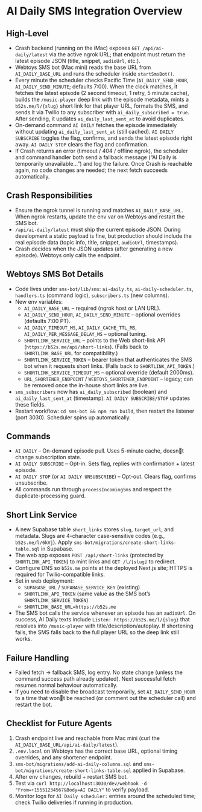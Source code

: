 # AI Daily SMS Integration Overview

## High-Level
- Crash backend (running on the iMac) exposes `GET /api/ai-daily/latest` via the active ngrok URL; that endpoint must return the latest episode JSON (title, snippet, `audioUrl`, etc.).
- Webtoys SMS bot (Mac mini) reads the base URL from `AI_DAILY_BASE_URL` and runs the scheduler inside `startSmsBot()`.
- Every minute the scheduler checks Pacific Time (`AI_DAILY_SEND_HOUR`, `AI_DAILY_SEND_MINUTE`; defaults 7:00). When the clock matches, it fetches the latest episode (2 second timeout, 1 retry, 5 minute cache), builds the `/music-player` deep link with the episode metadata, mints a `b52s.me/l/{slug}` short link for that player URL, formats the SMS, and sends it via Twilio to any subscriber with `ai_daily_subscribed = true`. After sending, it updates `ai_daily_last_sent_at` to avoid duplicates.
- On-demand command `AI DAILY` fetches the episode immediately without updating `ai_daily_last_sent_at` (still cached). `AI DAILY SUBSCRIBE` toggles the flag, confirms, and sends the latest episode right away. `AI DAILY STOP` clears the flag and confirmation.
- If Crash returns an error (timeout / 404 / offline ngrok), the scheduler and command handler both send a fallback message (“AI Daily is temporarily unavailable…”) and log the failure. Once Crash is reachable again, no code changes are needed; the next fetch succeeds automatically.

## Crash Responsibilities
- Ensure the ngrok tunnel is running and matches `AI_DAILY_BASE_URL`. When ngrok restarts, update the env var on Webtoys and restart the SMS bot.
- `/api/ai-daily/latest` must ship the current episode JSON. During development a static payload is fine, but production should include the real episode data (topic info, title, snippet, `audioUrl`, timestamps).
- Crash decides when the JSON updates (after generating a new episode). Webtoys only calls the endpoint.

## Webtoys SMS Bot Details
- Code lives under `sms-bot/lib/sms`: `ai-daily.ts`, `ai-daily-scheduler.ts`, `handlers.ts` (command logic), `subscribers.ts` (new columns).
- New env variables:
  - `AI_DAILY_BASE_URL` – required (ngrok host or LAN URL).
  - `AI_DAILY_SEND_HOUR`, `AI_DAILY_SEND_MINUTE` – optional overrides (defaults 7:00 PT).
  - `AI_DAILY_TIMEOUT_MS`, `AI_DAILY_CACHE_TTL_MS`, `AI_DAILY_PER_MESSAGE_DELAY_MS` – optional tuning.
  - `SHORTLINK_SERVICE_URL` – points to the Web short-link API (`https://b52s.me/api/short-links`). (Falls back to `SHORTLINK_BASE_URL` for compatibility.)
  - `SHORTLINK_SERVICE_TOKEN` – bearer token that authenticates the SMS bot when it requests short links. (Falls back to `SHORTLINK_API_TOKEN`.)
  - `SHORTLINK_SERVICE_TIMEOUT_MS` – optional override (default 2000ms).
  - `URL_SHORTENER_ENDPOINT` / `WEBTOYS_SHORTENER_ENDPOINT` – legacy; can be removed once the in-house short links are live.
- `sms_subscribers` now has `ai_daily_subscribed` (boolean) and `ai_daily_last_sent_at` (timestamp). `AI DAILY SUBSCRIBE/STOP` updates these fields.
- Restart workflow: `cd sms-bot && npm run build`, then restart the listener (port 3030). Scheduler spins up automatically.

## Commands
- `AI DAILY` – On-demand episode pull. Uses 5-minute cache, doesnt change subscription state.
- `AI DAILY SUBSCRIBE` – Opt-in. Sets flag, replies with confirmation + latest episode.
- `AI DAILY STOP` (or `AI DAILY UNSUBSCRIBE`) – Opt-out. Clears flag, confirms unsubscribe.
- All commands run through `processIncomingSms` and respect the duplicate-processing guard.

## Short Link Service

- A new Supabase table `short_links` stores `slug`, `target_url`, and metadata. Slugs are 4-character case-sensitive codes (e.g., `b52s.me/l/6kVj`). Apply `sms-bot/migrations/create-short-links-table.sql` in Supabase.
- The web app exposes `POST /api/short-links` (protected by `SHORTLINK_API_TOKEN`) to mint links and `GET /l/[slug]` to redirect.
- Configure DNS so `b52s.me` points at the deployed Next.js site; HTTPS is required for Twilio-compatible links.
- Set in web deployment:
  - `SUPABASE_URL` / `SUPABASE_SERVICE_KEY` (existing)
  - `SHORTLINK_API_TOKEN` (same value as the SMS bot’s `SHORTLINK_SERVICE_TOKEN`)
  - `SHORTLINK_BASE_URL=https://b52s.me`
- The SMS bot calls the service whenever an episode has an `audioUrl`. On success, AI Daily texts include `Listen: https://b52s.me/l/{slug}` that resolves into `/music-player` with title/description/autoplay. If shortening fails, the SMS falls back to the full player URL so the deep link still works.

## Failure Handling
- Failed fetch → fallback SMS, log entry. No state change (unless the command success path already updated). Next successful fetch resumes normal behaviour automatically.
- If you need to disable the broadcast temporarily, set `AI_DAILY_SEND_HOUR` to a time that wont be reached (or comment out the scheduler call) and restart the bot.

## Checklist for Future Agents
1. Crash endpoint live and reachable from Mac mini (curl the `AI_DAILY_BASE_URL/api/ai-daily/latest`).
2. `.env.local` on Webtoys has the correct base URL, optional timing overrides, and any shortener endpoint.
3. `sms-bot/migrations/add-ai-daily-columns.sql` and `sms-bot/migrations/create-short-links-table.sql` applied in Supabase.
4. After env changes, rebuild + restart SMS bot.
5. Test via `curl http://localhost:3030/dev/webhook -d "From=+15551234567&Body=AI DAILY"` to verify payload.
6. Monitor logs for `AI Daily scheduler:` entries around the scheduled time; check Twilio deliveries if running in production.
